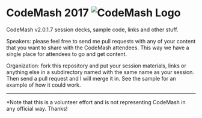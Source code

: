 CodeMash 2017   ![CodeMash Logo](https://doorcomp.blob.core.windows.net/doorcomp/Codemash%20Gearhead%20200.png)
============

CodeMash v2.0.1.7 session decks, sample code, links and other stuff.

Speakers: please feel free to send me pull requests with any of your content that you want to share with the CodeMash attendees.  This way we have a single place for attendees to go and get content.

Organization: fork this repository and put your session materials, links or anything else in a subdirectory named with the same name as your session. Then send a pull request and I will merge it in. See the sample for an example of how it could work.

--- 

*Note that this is a volunteer effort and is not representing CodeMash in any official way. Thanks! 

